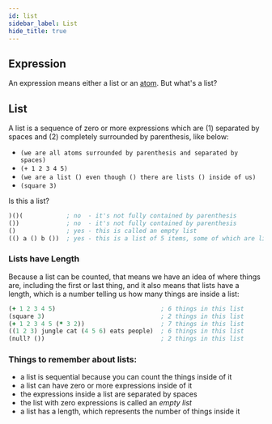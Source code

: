 ```yaml
---
id: list
sidebar_label: List
hide_title: true
---
```


##   Expression

An expression means either a list or an [atom](atom.md). But what's a list?

##  List

A list is a sequence of zero or more expressions which are (1) separated by 
spaces and (2) completely surrounded by parenthesis, like below:

  * `(we are all atoms surrounded by parenthesis and separated by spaces)`
  * `(+ 1 2 3 4 5)`
  * `(we are a list () even though () there are lists () inside of us)`
  * `(square 3)`

Is this a list?

``` clojure
)()(            ; no  - it's not fully contained by parenthesis
())             ; no  - it's not fully contained by parenthesis
()              ; yes - this is called an empty list
(() a () b ())  ; yes - this is a list of 5 items, some of which are lists
```

###  Lists have Length

Because a list can be counted, that means we have an idea of where things are, 
including the first or last thing, and it also means that lists have a length, 
which is a number telling us how many things are inside a list:

``` clojure
(+ 1 2 3 4 5)                             ; 6 things in this list
(square 3)                                ; 2 things in this list
(+ 1 2 3 4 5 (* 3 2))                     ; 7 things in this list
((1 2 3) jungle cat (4 5 6) eats people)  ; 6 things in this list
(null? ())                                ; 2 things in this list
```

###  Things to remember about lists:

- a list is sequential because you can count the things inside of it
- a list can have zero or more expressions inside of it
- the expressions inside a list are separated by spaces
- the list with zero expressions is called an *empty list*
- a list has a length, which represents the number of things inside it
